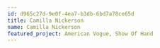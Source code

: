 ```yaml
---
id: d965c27d-9e0f-4ea7-b3db-6bd7a78ce65d
title: Camilla Nickerson
name: Camilla Nickerson
featured_project: American Vogue, Show Of Hand
---
```

